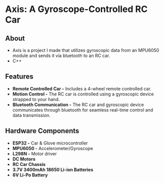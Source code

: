 # Axis: A Gyroscope-Controlled RC Car

## About

- Axis is a project I made that utilizes gyroscopic data from an MPU6050 module and sends it via bluetooth to an RC car.
- C++

## Features

- **Remote Controlled Car -** Includes a 4-wheel remote controlled car.
- **Motion Control -** The RC car is controlled using a gyroscopic device strapped to your hand.
- **Bluetooth Communication -** The RC car and gyroscopic device communicates through bluetooth for seamless real-time control and data transmission.

## Hardware Components

- **ESP32 -** Car & Glove microcontroller
- **MPU6050 -** Accelerometer/Gyroscope
- **L298N -** Motor driver
- **DC Motors**
- **RC Car Chassis**
- **3.7V 3400mAh 18650 Li-ion Batteries**
- **6V Li-Po Battery**
